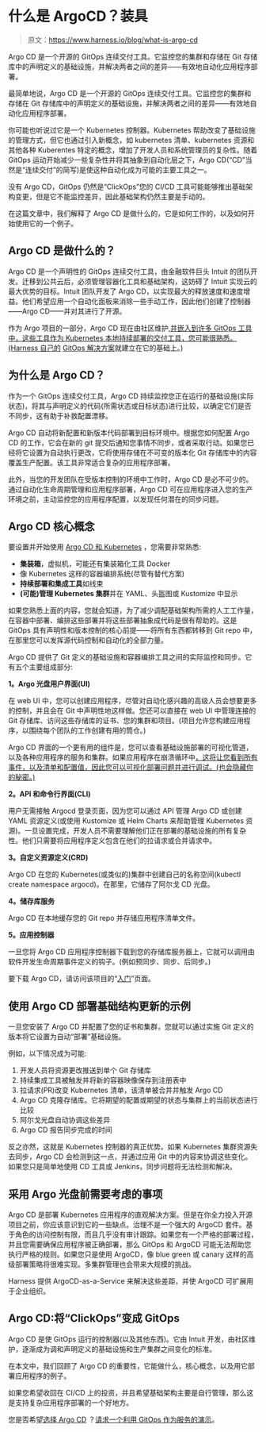 # 什么是 ArgoCD？装具

> 原文：<https://www.harness.io/blog/what-is-argo-cd>

Argo CD 是一个开源的 GitOps 连续交付工具。它监控您的集群和存储在 Git 存储库中的声明定义的基础设施，并解决两者之间的差异——有效地自动化应用程序部署。

最简单地说，Argo CD 是一个开源的 GitOps 连续交付工具。它监控您的集群和存储在 Git 存储库中的声明定义的基础设施，并解决两者之间的差异——有效地自动化应用程序部署。

你可能也听说过它是一个 Kubernetes 控制器。Kubernetes 帮助改变了基础设施的管理方式，但它也通过引入新概念，如 kubernetes 清单、kubernetes 资源和其他各种 Kuberentes 特定的概念，增加了开发人员和系统管理员的复杂性。随着 GitOps 运动开始减少一些复杂性并将其抽象到自动化层之下，Argo CD(“CD”当然是“连续交付”的简写)是使这种自动化成为可能的主要工具之一。

没有 Argo CD，GitOps 仍然是“ClickOps”您的 CI/CD 工具可能能够推出基础架构变更，但是它不能监控差异，因此基础架构仍然主要是手动的。

在这篇文章中，我们解释了 Argo CD 是做什么的，它是如何工作的，以及如何开始使用它的一个例子。

## Argo CD 是做什么的？

Argo CD 是一个声明性的 GitOps 连续交付工具，由金融软件巨头 Intuit 的团队开发。迁移到公共云后，必须管理容器化工具和基础架构，这妨碍了 Intuit 实现云的最大优势的目标。Intuit 团队开发了 Argo CD，以实现最大的释放速度和速度增益。他们希望应用一个自动化面板来消除一些手动工作，因此他们创建了控制器——Argo CD——并对其进行了开源。

作为 Argo 项目的一部分，Argo CD 现在由社区维护[,并嵌入到许多 GitOps 工具中，这些工具作为 Kubernetes 本地持续部署的交付工具，您可能很熟悉。(Harness 自己的](https://argoproj.github.io/) [GitOps 解决方案](https://harness.io/products/continuous-delivery)就建立在它的基础上。)

## 为什么是 Argo CD？

作为一个 GitOps 连续交付工具，Argo CD 持续监控您正在运行的基础设施(实际状态)，将其与声明定义的代码(所需状态或目标状态)进行比较，以确定它们是否不同步，这有助于补救配置漂移。

Argo CD 自动将新配置和新版本代码部署到目标环境中。根据您如何配置 Argo CD 的工作，它会在新的 git 提交后通知您事情不同步，或者采取行动。如果您已经将它设置为自动执行更改，它将使用存储在不可变的版本化 Git 存储库中的内容覆盖生产配置。该工具非常适合复杂的应用程序部署。

此外，当您的开发团队在受版本控制的环境中工作时，Argo CD 是必不可少的。通过自动化生命周期管理和应用程序部署，Argo CD 可在应用程序进入您的生产环境之前，主动监控您的应用程序配置，以发现任何潜在的同步问题。

## Argo CD 核心概念

要设置并开始使用 [Argo CD 和 Kubernetes](https://harness.io/blog/argo-cd-for-kubernetes) ，您需要非常熟悉:

*   **集装箱**，虚拟机，可能还有集装箱化工具 Docker
*   像 Kubernetes 这样的容器编排系统(尽管有替代方案)
*   **持续部署和集成工具**如线束
*   **(可能)管理 Kubernetes 集群**并在 YAML、头盔图或 Kustomize 中显示

如果您熟悉上面的内容，您就会知道，为了减少调配基础架构所需的人工工作量，在容器中部署、编排这些部署并将这些部署抽象成代码是很有帮助的。这是 GitOps 具有声明性和版本控制的核心前提——将所有东西都转移到 Git repo 中，在那里您可以发挥源代码控制和自动化的全部力量。

Argo CD 提供了 Git 定义的基础设施和容器编排工具之间的实际监控和同步。它有五个主要组成部分:

**1。Argo 光盘用户界面(UI)**

在 web UI 中，您可以创建应用程序，尽管对自动化感兴趣的高级人员会想要更多的控制，并且会在 Git 中声明性地这样做。您还可以直接在 web UI 中管理连接的 Git 存储库、访问这些存储库的证书、您的集群和项目。(项目允许您构建应用程序，以围绕每个团队的工作创建有用的筒仓。)

Argo CD 界面的一个更有用的组件是，您可以查看基础设施部署的可视化管道，以及各种应用程序的服务和集群。如果应用程序在崩溃循环中[，这将让您看到所有事件，以及清单和配置值，因此您可以可视化部署问题并进行调试。(也会隐藏你的秘密。)](https://www.youtube.com/watch?v=2WSJF7d8dUg&ab_channel=ThatDevOpsGuy)

**2。API 和命令行界面(CLI)**

用户无需接触 Argocd 登录页面，因为您可以通过 API 管理 Argo CD 或创建 YAML 资源定义(或使用 Kustomize 或 Helm Charts 来帮助管理 Kubernetes 资源)。一旦设置完成，开发人员不需要理解他们正在部署的基础设施的所有复杂性。他们只需要将应用程序定义包含在他们的拉请求或合并请求中。

**3。自定义资源定义(CRD)**

Argo CD 在您的 Kubernetes(或类似的)集群中创建自己的名称空间(kubectl create namespace argocd)。在那里，它储存了阿尔戈 CD 光盘。

**4。储存库服务**

Argo CD 在本地缓存您的 Git repo 并存储应用程序清单文件。

**5。应用控制器**

一旦您将 Argo CD 应用程序控制器下载到您的存储库服务器上，它就可以调用由软件开发生命周期事件定义的钩子。(例如预同步、同步、后同步。)

要下载 Argo CD，请访问该项目的“[入门](https://argo-cd.readthedocs.io/en/stable/getting_started/?_gl=1*1gn4tve*_ga*MjA1OTU3MzMzLjE2NjcyNTk2NjI.*_ga_5Z1VTPDL73*MTY2OTA3NzEwNC40LjAuMTY2OTA3NzEyOC4wLjAuMA..)”页面。

## 使用 Argo CD 部署基础结构更新的示例

一旦您安装了 Argo CD 并配置了您的证书和集群，您就可以通过实施 Git 定义的版本将它设置为自动“部署”基础设施。

例如，以下情况成为可能:

1.  开发人员将资源更改推送到单个 Git 存储库
2.  持续集成工具被触发并将新的容器映像保存到注册表中
3.  拉请求(PR)改变 Kubernetes 清单，该清单被合并并触发 Argo CD
4.  Argo CD 克隆存储库。它将期望的配置或期望的状态与集群上的当前状态进行比较
5.  阿尔戈光盘自动协调这些差异
6.  Argo CD 报告同步完成的时间

反之亦然，这就是 Kubernetes 控制器的真正优势。如果 Kubernetes 集群资源失去同步，Argo CD 会检测到这一点，并通过应用 Git 中的内容来协调这些变化。如果您只是简单地使用 CD 工具或 Jenkins，同步问题将无法检测和解决。

## 采用 Argo 光盘前需要考虑的事项

Argo CD 是部署 Kubernetes 应用程序的直观解决方案。但是在你全力投入开源项目之前，你应该意识到它的一些缺点。治理不是一个强大的 ArgoCD 套件。基于角色的访问控制有限，而且几乎没有审计跟踪。如果您有一个严格的部署过程，并且您需要确保应用程序被正确部署，那么 GitOps 和 ArgoCD 可能无法帮助您执行严格的规则。如果您只是使用 ArgoCD，像 blue green 或 canary 这样的高级部署策略将很难实现。多集群管理也会带来大规模的挑战。

Harness 提供 ArgoCD-as-a-Service 来解决这些差距，并使 ArgoCD 可扩展用于企业组织。

## Argo CD:将“ClickOps”变成 GitOps

Argo CD 是使 GitOps 运行的控制器(以及其他东西)。它由 Intuit 开发，由社区维护，逐渐成为调和声明定义的基础设施和生产集群之间变化的标准。

在本文中，我们回顾了 Argo CD 的重要性，它能做什么，核心概念，以及用它部署应用程序的例子。

如果您希望收回在 CI/CD 上的投资，并且希望基础架构主要是自行管理，那么这是支持复杂应用程序部署的一个好地方。

您是否希望[选择 Argo CD](https://harness.io/blog/software-deployment-tools) ？[请求一个利用 GitOps 作为服务的演示](https://www.harness.io/demo/gitops)。